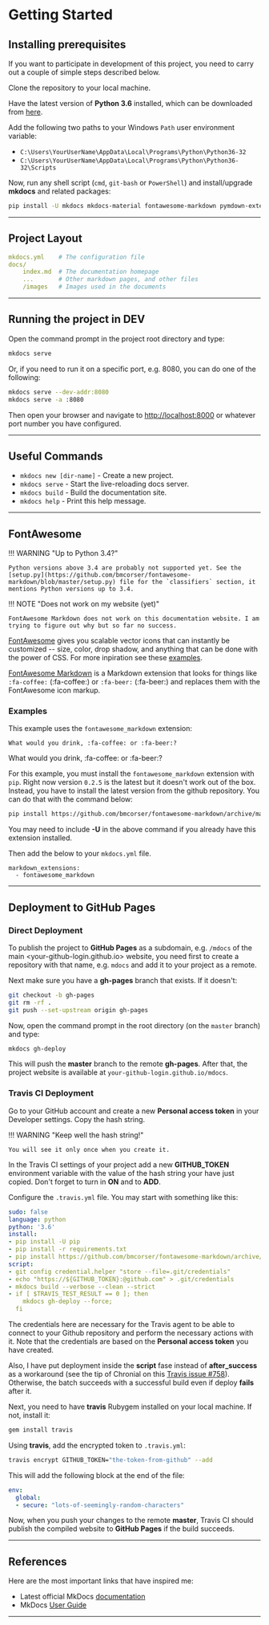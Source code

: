 # Getting Started

## Installing prerequisites

If you want to participate in development of this project, you need to carry out a couple of simple steps described below.

Clone the repository to your local machine.

Have the latest version of __Python 3.6__ installed, which can be downloaded from [here](https://www.python.org/downloads/).

Add the following two paths to your Windows `Path` user environment variable:

- `C:\Users\YourUserName\AppData\Local\Programs\Python\Python36-32`
- `C:\Users\YourUserName\AppData\Local\Programs\Python\Python36-32\Scripts`

Now, run any shell script (`cmd`, `git-bash` or `PowerShell`) and install/upgrade __mkdocs__ and related packages:

``` bash
pip install -U mkdocs mkdocs-material fontawesome-markdown pymdown-extensions
```

---

## Project Layout

``` yaml
mkdocs.yml    # The configuration file
docs/
    index.md  # The documentation homepage
    ...       # Other markdown pages, and other files
    /images   # Images used in the documents
```

---

## Running the project in DEV

Open the command prompt in the project root directory and type:

``` bash
mkdocs serve
```

Or, if you need to run it on a specific port, e.g. 8080, you can do one of the following:

``` bash
mkdocs serve --dev-addr:8080
mkdocs serve -a :8080
```

Then open your browser and navigate to [http://localhost:8000](http://localhost:8000/) or whatever port number you have configured.

---

## Useful Commands

- `mkdocs new [dir-name]` - Create a new project.
- `mkdocs serve` - Start the live-reloading docs server.
- `mkdocs build` - Build the documentation site.
- `mkdocs help` - Print this help message.

---

## FontAwesome

!!! WARNING "Up to Python 3.4?"

    Python versions above 3.4 are probably not supported yet. See the [setup.py](https://github.com/bmcorser/fontawesome-markdown/blob/master/setup.py) file for the `classifiers` section, it mentions Python versions up to 3.4.

!!! NOTE "Does not work on my website (yet)"

    FontAwesome Markdown does not work on this documentation website. I am trying to figure out why but so far no success.

[FontAwesome](https://fortawesome.github.io) gives you scalable vector icons that can instantly be customized -- size, color, drop shadow, and anything that can be done with the power of CSS. For more inpiration see these [examples](http://fontawesome.io/examples/).

[FontAwesome Markdown](http://bmcorser.github.io/fontawesome-markdown/) is a Markdown extension that looks for things like `:fa-coffee:` (:fa-coffee:) or `:fa-beer:` (:fa-beer:) and replaces them with the FontAwesome icon markup.

### Examples

This example uses the `fontawesome_markdown` extension:

``` none
What would you drink, :fa-coffee: or :fa-beer:?
```

What would you drink, :fa-coffee: or :fa-beer:?

For this example, you must install the `fontawesome_markdown` extension with `pip`. Right now version `0.2.5` is the latest but it doesn't work out of the box. Instead, you have to install the latest version from the github repository. You can do that with the command below:

``` bash
pip install https://github.com/bmcorser/fontawesome-markdown/archive/master.zip
```

You may need to include __-U__ in the above command if you already have this extension installed.

Then add the below to your `mkdocs.yml` file.

``` none
markdown_extensions:
  - fontawesome_markdown
```

---

## Deployment to GitHub Pages

### Direct Deployment

To publish the project to __GitHub Pages__ as a subdomain, e.g. `/mdocs` of the main <your-github-login.github.io> website, you need first to create a repository with that name, e.g. `mdocs` and add it to your project as a remote.

Next make sure you have a __gh-pages__ branch that exists. If it doesn't:

``` bash
git checkout -b gh-pages
git rm -rf .
git push --set-upstream origin gh-pages
```

Now, open the command prompt in the root directory (on the `master` branch) and type:

``` bash
mkdocs gh-deploy
```

This will push the __master__  branch to the remote __gh-pages__. After that, the project website is available at `your-github-login.github.io/mdocs`.

### Travis CI Deployment

Go to your GitHub account and create a new __Personal access token__ in your Developer settings. Copy the hash string.

!!! WARNING "Keep well the hash string!"

    You will see it only once when you create it.

In the Travis CI settings of your project add a new __GITHUB_TOKEN__ environment variable with the value of the hash string your have just copied. Don't forget to turn in __ON__ and to __ADD__.

Configure the `.travis.yml` file. You may start with something like this:

``` yaml
sudo: false
language: python
python: '3.6'
install:
- pip install -U pip
- pip install -r requirements.txt
- pip install https://github.com/bmcorser/fontawesome-markdown/archive/master.zip
script:
- git config credential.helper "store --file=.git/credentials"
- echo "https://${GITHUB_TOKEN}:@github.com" > .git/credentials
- mkdocs build --verbose --clean --strict
- if [ $TRAVIS_TEST_RESULT == 0 ]; then
    mkdocs gh-deploy --force;
  fi
```

The credentials here are necessary for the Travis agent to be able to connect to your Github repository and perform the necessary actions with it. Note that the credentials are based on the __Personal access token__ you have created.

Also, I have put deployment inside the __script__ fase instead of __after_success__ as a workaround (see the tip of Chronial on this [Travis issue #758](https://github.com/travis-ci/travis-ci/issues/758)). Otherwise, the batch succeeds with a successful build even if deploy __fails__ after it.

Next, you need to have __travis__ Rubygem installed on your local machine. If not, install it:

``` bash
gem install travis
```

Using __travis__, add the encrypted token to `.travis.yml`:

``` bash
travis encrypt GITHUB_TOKEN="the-token-from-github" --add
```

This will add the following block at the end of the file:

``` yaml
env:
  global:
  - secure: "lots-of-seemingly-random-characters"
```

Now, when you push your changes to the remote __master__, Travis CI should publish the compiled website to __GitHub Pages__ if the build succeeds.

---

## References

Here are the most important links that have inspired me:

- Latest official MkDocs [documentation](http://mkdocs.readthedocs.io/en/latest/)
- MkDocs [User Guide](http://www.mkdocs.org/user-guide/writing-your-docs/)

---
